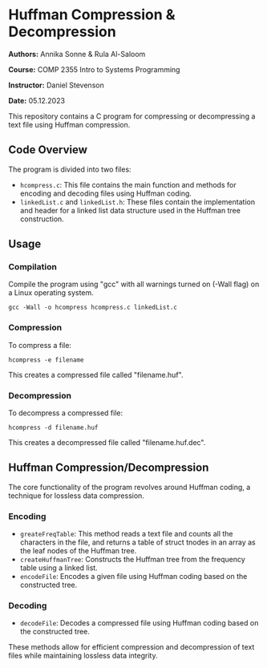 # Huffman Compression & Decompression
**Authors:** Annika Sonne & Rula Al-Saloom

**Course:** COMP 2355 Intro to Systems Programming 

**Instructor:** Daniel Stevenson

**Date:** 05.12.2023

This repository contains a C program for compressing or decompressing a text file using Huffman compression.

## Code Overview

The program is divided into two files:

- `hcompress.c`: This file contains the main function and methods for encoding and decoding files using Huffman coding. 
- `linkedList.c` and `linkedList.h`: These files contain the implementation and header for a linked list data structure used in the Huffman tree construction.

## Usage

### Compilation

Compile the program using "gcc" with all warnings turned on (-Wall flag) on a Linux operating system.
```
gcc -Wall -o hcompress hcompress.c linkedList.c
```

### Compression

To compress a file:
```
hcompress -e filename
```
This creates a compressed file called "filename.huf".

### Decompression

To decompress a compressed file:
```
hcompress -d filename.huf
```
This creates a decompressed file called "filename.huf.dec".

## Huffman Compression/Decompression

The core functionality of the program revolves around Huffman coding, a technique for lossless data compression.

### Encoding

- `greateFreqTable`: This method reads a text file and counts all the characters in the file, and returns a table of struct tnodes in an array as the leaf nodes of the Huffman tree. 
- `createHuffmanTree`: Constructs the Huffman tree from the frequency table using a linked list.
- `encodeFile`: Encodes a given file using Huffman coding based on the constructed tree.


### Decoding

- `decodeFile`: Decodes a compressed file using Huffman coding based on the constructed tree.

These methods allow for efficient compression and decompression of text files while maintaining lossless data integrity.
